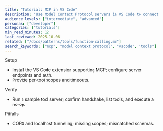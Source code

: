 ```yaml
---
title: "Tutorial: MCP in VS Code"
description: "Use Model Context Protocol servers in VS Code to connect tools securely; common setup and pitfalls."
audience_levels: ["intermediate", "advanced"]
personas: ["developer"]
categories: ["tutorials"]
min_read_minutes: 12
last_reviewed: 2025-10-06
related: ["/docs/patterns/tools/function-calling.md"]
search_keywords: ["mcp", "model context protocol", "vscode", "tools"]
---
```


Setup

- Install the VS Code extension supporting MCP; configure server endpoints and auth.
- Provide per‑tool scopes and timeouts.

Verify

- Run a sample tool server; confirm handshake, list tools, and execute a no‑op.

Pitfalls

- CORS and localhost tunneling; missing scopes; mismatched schemas.

